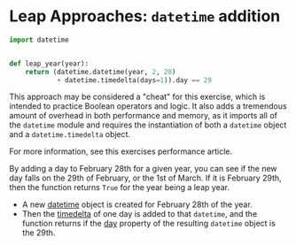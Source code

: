 # Leap Approaches: `datetime` addition

```python
import datetime


def leap_year(year):
    return (datetime.datetime(year, 2, 28)
            + datetime.timedelta(days=1)).day == 29

```

This approach may be considered a "cheat" for this exercise, which is intended
to practice Boolean operators and logic. It also adds a tremendous amount of
overhead in both performance and memory, as it imports all of the `datetime`
module and requires the instantiation of both a `datetime` object and a
`datetime.timedelta` object.

For more information, see this exercises performance article.

By adding a day to February 28th for a given year, you can see if the new day
falls on the 29th of February, or the 1st of March. If it is February 29th, then
the function returns `True` for the year being a leap year.

- A new [datetime][datetime] object is created for February 28th of the year.
- Then the [timedelta][timedelta] of one day is added to that `datetime`, and
  the function returns if the [day][day] property of the resulting `datetime`
  object is the 29th.

[timedelta]: https://docs.python.org/3/library/datetime.html#timedelta-objects
[day]: https://docs.python.org/3/library/datetime.html#datetime.datetime.day
[datetime]: https://docs.python.org/3/library/datetime.html#datetime-objects
